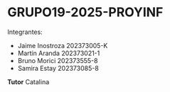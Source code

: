 # GRUPO19-2025-PROYINF

Integrantes:
* Jaime Inostroza 202373005-K
* Martín Aranda 202373021-1
* Bruno Morici 202373555-8
* Samira Estay 202373085-8

**Tutor**
  Catalina
